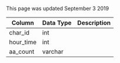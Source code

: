 This page was updated September 3 2019

| Column    | Data Type | Description |
| --------- | --------- | ----------- |
| char_id   | int       |             |
| hour_time | int       |             |
| aa_count  | varchar   |             |